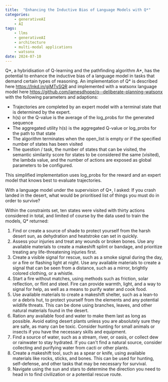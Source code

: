 ```yaml
---
title:  "Enhancing the Inductive Bias of Language Models with Q*"
categories: 
    - generativeAI
    - AI
tags: 
    - llms
    - generativeAI
    - architecture
    - multi-modal applications
    - watsonx
date: 2024-07-10
---
```


Q*, a hybridisation of Q-learning and the pathfinding algorithm A*, has the potential to enhance the inductive bias of a language model in tasks that demand certain types of reasoning. An implementation of Q* is described here https://lnkd.in/giMTvSQR and implemented with a watsonx language model here https://github.com/jamesdhope/q--deliberate-planning-watsonx with the following parameters and adaptions:

- Trajectories are completed by an expert model with a terminal state that is determined by the expert.
- h(s) or the Q-value is the average of the log_probs for the generated sequence
- The aggregated utility h(s) is the aggregated Q-value or log_probs for the path to that state
- The algorithm terminates when the open_list is empty or if the specified number of states has been visited
- The question / task, the number of states that can be visited, the semantic similarity score for states to be considered the same (visited), the lambda value, and the number of actions are exposed as global parameters to be configured.

This simplified implementation uses log_probs for the reward and an expert model that knows best to evaluate trajectories.

With a language model under the supervision of Q*, I asked: If you crash landed in the desert, what would be prioritised list of things you must do in order to survive? 

Within the constraints set, ten states were visited with thirty actions considered in total, and limited of course by the data used to train the models, Q* returned:

1. Find or create a source of shade to protect yourself from the harsh desert sun, as dehydration and heatstroke can set in quickly.
2. Assess your injuries and treat any wounds or broken bones. Use any available materials to create a makeshift splint or bandage, and prioritize treating any life-threatening injuries first.
3. Create a visible signal for rescue, such as a smoke signal during the day, or a fire or flashing light at night. Use any available materials to create a signal that can be seen from a distance, such as a mirror, brightly colored clothing, or a whistle.
4. Start a fire without matches, using methods such as friction, solar reflection, or flint and steel. Fire can provide warmth, light, and a way to signal for help, as well as a means to purify water and cook food.
5. Use available materials to create a makeshift shelter, such as a lean-to or a debris hut, to protect yourself from the elements and any potential wildlife threats. This can be done using branches, leaves, and other natural materials found in the desert.
6. Ration any available food and water to make them last as long as possible. Avoid eating desert plants unless you are absolutely sure they are safe, as many can be toxic. Consider hunting for small animals or insects if you have the necessary skills and equipment.
7. Find a source of water, such as a stream, river, or oasis, or collect dew or rainwater to stay hydrated. If you can't find a natural source, consider collecting and purifying water from cacti or other plants.
8. Create a makeshift tool, such as a spear or knife, using available materials like rocks, sticks, and bones. This can be used for hunting, self-defense, and other tasks that may be necessary for survival.
9. Navigate using the sun and stars to determine the direction you need to head in to find civilization or a potential rescue route.


